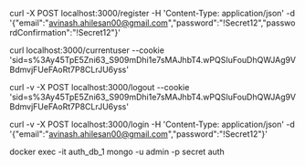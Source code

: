 curl -X POST localhost:3000/register -H 'Content-Type: application/json' -d \
  '{"email":"avinash.ahilesan00@gmail.com","password":"!Secret12","passwordConfirmation":"!Secret12"}'

curl localhost:3000/currentuser --cookie 'sid=s%3Ay45TpE5Zni63_S909mDhi1e7sMAJhbT4.wPQSIuFouDhQWJAg9VBdmvjFUeFAoRt7P8CLrJU6yss'

curl -v -X POST localhost:3000/logout --cookie 'sid=s%3Ay45TpE5Zni63_S909mDhi1e7sMAJhbT4.wPQSIuFouDhQWJAg9VBdmvjFUeFAoRt7P8CLrJU6yss'

curl -v -X POST localhost:3000/login -H 'Content-Type: application/json' -d \
  '{"email":"avinash.ahilesan00@gmail.com","password":"!Secret12"}'

docker exec -it auth_db_1 mongo -u admin -p secret auth